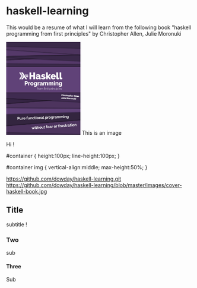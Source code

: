 # haskell-learning
This would be a resume of what I will learn from the following book "haskell programming from first principles" by Christopher Allen, Julie Moronuki 

<div id="container">
    <img src="https://github.com/dowday/haskell-learning/blob/master/images/cover-haskell-book.jpg" width="200" height="250">
    This is an image
</div>

Hi !

#container {
    height:100px;
    line-height:100px;
}

#container img {
    vertical-align:middle;
    max-height:50%;
}

<!---
![alt text](https://github.com/dowday/haskell-learning/blob/master/images/cover-haskell-book.jpg "Logo Title Text 1")
your comment goes here
and here
-->

https://github.com/dowday/haskell-learning.git
https://github.com/dowday/haskell-learning/blob/master/images/cover-haskell-book.jpg
## Title
subtitle !
### Two
sub

#### Three
Sub
